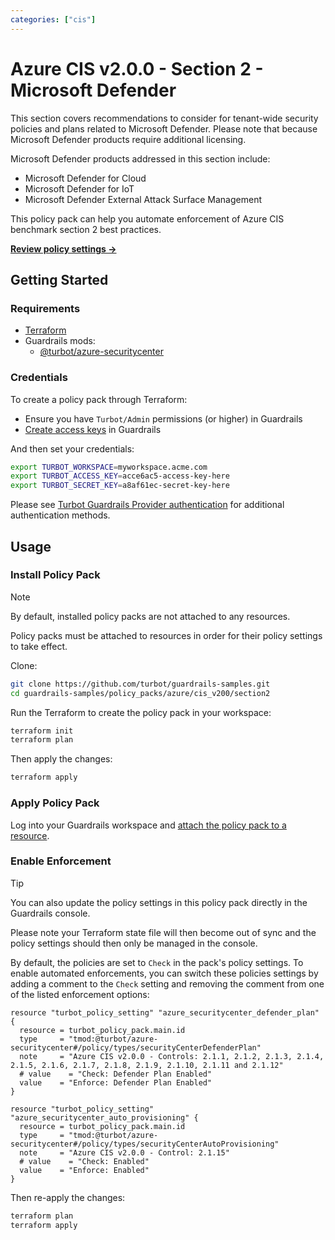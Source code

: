 ```yaml
---
categories: ["cis"]
---
```


# Azure CIS v2.0.0 - Section 2 - Microsoft Defender

This section covers recommendations to consider for tenant-wide security policies and plans related to Microsoft Defender. Please note that because Microsoft Defender products require additional licensing.

Microsoft Defender products addressed in this section include:

- Microsoft Defender for Cloud
- Microsoft Defender for IoT
- Microsoft Defender External Attack Surface Management

This policy pack can help you automate enforcement of Azure CIS benchmark section 2 best practices.

**[Review policy settings →](https://hub-guardrails-turbot-com-git-development-turbot.vercel.app/policy-packs/azure/cis_v200/section2/settings)**

## Getting Started

### Requirements

- [Terraform](https://developer.hashicorp.com/terraform/tutorials/azure-get-started/install-cli)
- Guardrails mods:
  - [@turbot/azure-securitycenter](https://hub-guardrails-turbot-com-git-development-turbot.vercel.app/azure/mods/azure-securitycenter)

### Credentials

To create a policy pack through Terraform:

- Ensure you have `Turbot/Admin` permissions (or higher) in Guardrails
- [Create access keys](https://turbot.com/guardrails/docs/guides/iam/access-keys#generate-a-new-guardrails-api-access-key) in Guardrails

And then set your credentials:

```sh
export TURBOT_WORKSPACE=myworkspace.acme.com
export TURBOT_ACCESS_KEY=acce6ac5-access-key-here
export TURBOT_SECRET_KEY=a8af61ec-secret-key-here
```

Please see [Turbot Guardrails Provider authentication](https://registry.terraform.io/providers/turbot/turbot/latest/docs#authentication) for additional authentication methods.

## Usage

### Install Policy Pack

> [!NOTE]
> By default, installed policy packs are not attached to any resources.
>
> Policy packs must be attached to resources in order for their policy settings to take effect.

Clone:

```sh
git clone https://github.com/turbot/guardrails-samples.git
cd guardrails-samples/policy_packs/azure/cis_v200/section2
```

Run the Terraform to create the policy pack in your workspace:

```sh
terraform init
terraform plan
```

Then apply the changes:

```sh
terraform apply
```

### Apply Policy Pack

Log into your Guardrails workspace and [attach the policy pack to a resource](https://turbot.com/guardrails/docs/guides/working-with-folders/smart#attach-a-smart-folder-to-a-resource).

### Enable Enforcement

> [!TIP]
> You can also update the policy settings in this policy pack directly in the Guardrails console.
>
> Please note your Terraform state file will then become out of sync and the policy settings should then only be managed in the console.

By default, the policies are set to `Check` in the pack's policy settings. To enable automated enforcements, you can switch these policies settings by adding a comment to the `Check` setting and removing the comment from one of the listed enforcement options:

```hcl
resource "turbot_policy_setting" "azure_securitycenter_defender_plan" {
  resource = turbot_policy_pack.main.id
  type     = "tmod:@turbot/azure-securitycenter#/policy/types/securityCenterDefenderPlan"
  note     = "Azure CIS v2.0.0 - Controls: 2.1.1, 2.1.2, 2.1.3, 2.1.4, 2.1.5, 2.1.6, 2.1.7, 2.1.8, 2.1.9, 2.1.10, 2.1.11 and 2.1.12"
  # value    = "Check: Defender Plan Enabled"
  value    = "Enforce: Defender Plan Enabled"
}

resource "turbot_policy_setting" "azure_securitycenter_auto_provisioning" {
  resource = turbot_policy_pack.main.id
  type     = "tmod:@turbot/azure-securitycenter#/policy/types/securityCenterAutoProvisioning"
  note     = "Azure CIS v2.0.0 - Control: 2.1.15"
  # value    = "Check: Enabled"
  value    = "Enforce: Enabled"
}
```

Then re-apply the changes:

```sh
terraform plan
terraform apply
```
